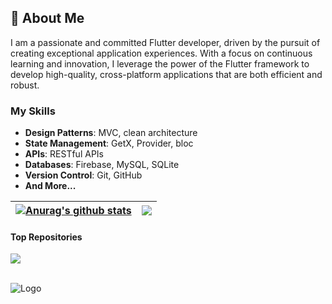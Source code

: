 ## 🚀 About Me

I am a passionate and committed Flutter developer, driven by the pursuit of creating exceptional application experiences. With a focus on continuous learning and innovation, I leverage the power of the Flutter framework to develop high-quality, cross-platform applications that are both efficient and robust.

### My Skills
- **Design Patterns**: MVC, clean architecture
- **State Management**: GetX, Provider, bloc
- **APIs**: RESTful APIs
- **Databases**: Firebase, MySQL, SQLite
- **Version Control**: Git, GitHub
- **And More...**


| <a href="https://github.com/najm-flutter/github-readme-stats"><img align="center" src="https://github-readme-stats.vercel.app/api?username=najm-flutter&show_icons=true&include_all_commits=true&theme=buefy&hide_border=true" alt="Anurag's github stats" /></a> | <a href="https://github.com/najm-flutter/github-readme-stats"><img align="center" src="https://github-readme-stats.vercel.app/api/top-langs/?username=najm-flutter&layout=compact&theme=buefy&hide_border=true&hide=javascript,html" /></a> |
| ------------- | ------------- |

#### Top Repositories


<a href="https://github.com/najm-flutter/github-hehe">
  <img align="center" src="https://github-readme-stats.vercel.app/api/pin/?username=najm-flutter&repo=github-hehe&theme=buefy" />
</a>
<br />
<br />


![Logo](https://blogger.googleusercontent.com/img/b/R29vZ2xl/AVvXsEgvtFdWgOqAspaMOk_JriIZsXZu5tumCFguSrlH90B9QuNrRnaJAehpydrJ7mShDtxG1Txc_xI4VnzhPbKFMFyn3vxv4-dM_S_F34bZ82nK957xPzCMnlG5QRJTvr5rbptZ-QvIYu3nCWM6tLFhgkENN5v3n5Qlrh4M8VKnmkgTcRZWBuqwL4AMpShuVyQ/s1560/Group%20348.png)
